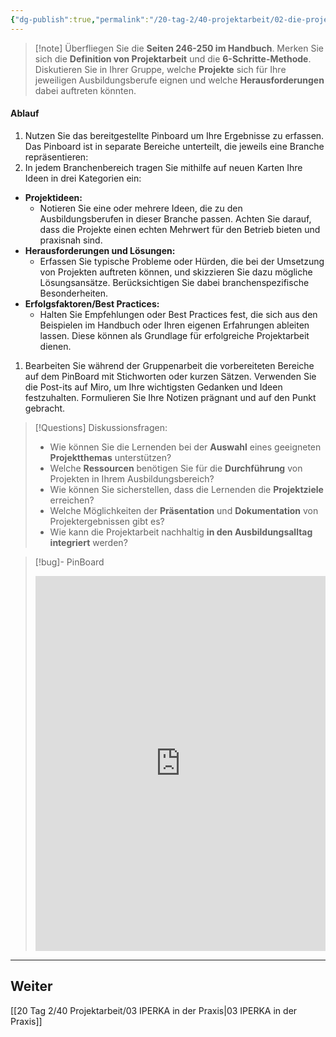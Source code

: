 ```yaml
---
{"dg-publish":true,"permalink":"/20-tag-2/40-projektarbeit/02-die-projektarbeit/"}
---
```


>[!note] Überfliegen Sie die **Seiten 246-250 im Handbuch**. Merken Sie sich die **Definition von Projektarbeit** und die **6-Schritte-Methode**.
>Diskutieren Sie in Ihrer Gruppe, welche **Projekte** sich für Ihre jeweiligen Ausbildungsberufe eignen und welche **Herausforderungen** dabei auftreten könnten.

#### Ablauf
1. Nutzen Sie das bereitgestellte Pinboard um Ihre Ergebnisse zu erfassen. Das Pinboard ist in separate Bereiche unterteilt, die jeweils eine Branche repräsentieren:
2. In jedem Branchenbereich tragen Sie mithilfe auf neuen Karten Ihre Ideen in drei Kategorien ein:
- **Projektideen:**  
	- Notieren Sie eine oder mehrere Ideen, die zu den Ausbildungsberufen in dieser Branche passen. Achten Sie darauf, dass die Projekte einen echten Mehrwert für den Betrieb bieten und praxisnah sind.
- **Herausforderungen und Lösungen:**  
	- Erfassen Sie typische Probleme oder Hürden, die bei der Umsetzung von Projekten auftreten können, und skizzieren Sie dazu mögliche Lösungsansätze. Berücksichtigen Sie dabei branchenspezifische Besonderheiten.
- **Erfolgsfaktoren/Best Practices:**  
	- Halten Sie Empfehlungen oder Best Practices fest, die sich aus den Beispielen im Handbuch oder Ihren eigenen Erfahrungen ableiten lassen. Diese können als Grundlage für erfolgreiche Projektarbeit dienen.
1. Bearbeiten Sie während der Gruppenarbeit die vorbereiteten Bereiche auf dem PinBoard mit Stichworten oder kurzen Sätzen. Verwenden Sie die Post-its auf Miro, um Ihre wichtigsten Gedanken und Ideen festzuhalten. Formulieren Sie Ihre Notizen prägnant und auf den Punkt gebracht.

>[!Questions] Diskussionsfragen:
>- Wie können Sie die Lernenden bei der **Auswahl** eines geeigneten **Projektthemas** unterstützen?
>- Welche **Ressourcen** benötigen Sie für die **Durchführung** von Projekten in Ihrem Ausbildungsbereich?
>- Wie können Sie sicherstellen, dass die Lernenden die **Projektziele** erreichen?
>- Welche Möglichkeiten der **Präsentation** und **Dokumentation** von Projektergebnissen gibt es?
>- Wie kann die Projektarbeit nachhaltig **in den Ausbildungsalltag integriert** werden?

>[!bug]- PinBoard
><iframe width="100%" height="600" src="https://tools.fobizz.com/pinboard/public_boards/3c483d94-8190-444e-903f-cadbba4c8019?token=aac5337742508aa5a0b735cc464f190e" frameborder="0" scrolling="no" allow="fullscreen; clipboard-read; clipboard-write" allowfullscreen></iframe>


---

## Weiter
[[20 Tag 2/40 Projektarbeit/03 IPERKA in der Praxis\|03 IPERKA in der Praxis]]